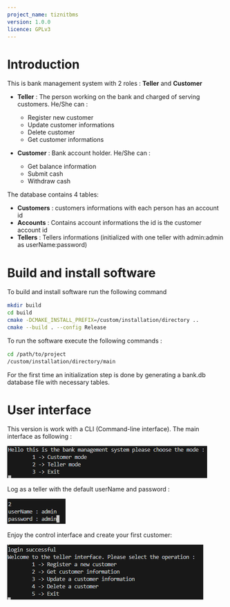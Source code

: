 ```yaml
---
project_name: tiznitbms
version: 1.0.0
licence: GPLv3
---
```

# Introduction

This is bank management system with 2 roles : **Teller** and **Customer**

- **Teller** : The person working on the bank and charged of serving customers. He/She can :
    - Register new customer
    - Update customer informations
    - Delete customer
    - Get customer informations 

- **Customer** : Bank account holder. He/She can :
    - Get balance information
    - Submit cash
    - Withdraw cash

The database contains 4 tables:
- **Customers** : customers informations with each person has an account id
- **Accounts** : Contains account informations the id is the customer account id
- **Tellers** : Tellers informations (initialized with one teller with admin:admin as userName:password)

# Build and install software

To build and install software run the following command

```bash
mkdir build
cd build
cmake -DCMAKE_INSTALL_PREFIX=/custom/installation/directory ..
cmake --build . --config Release
```

To run the software execute the following commands :

```bash
cd /path/to/project
/custom/installation/directory/main
```

For the first time an initialization step is done by generating a bank.db database file with necessary tables.

# User interface
This version is work with a CLI (Command-line interface). The main interface as following :

![main CLI](doc/images/mainCLI.png)

Log as a teller with the default userName and password :

![teller login](doc/images/tellerLogin.png)

Enjoy the control interface and create your first customer:

![teller interface](doc/images/tellerInterface.png)



